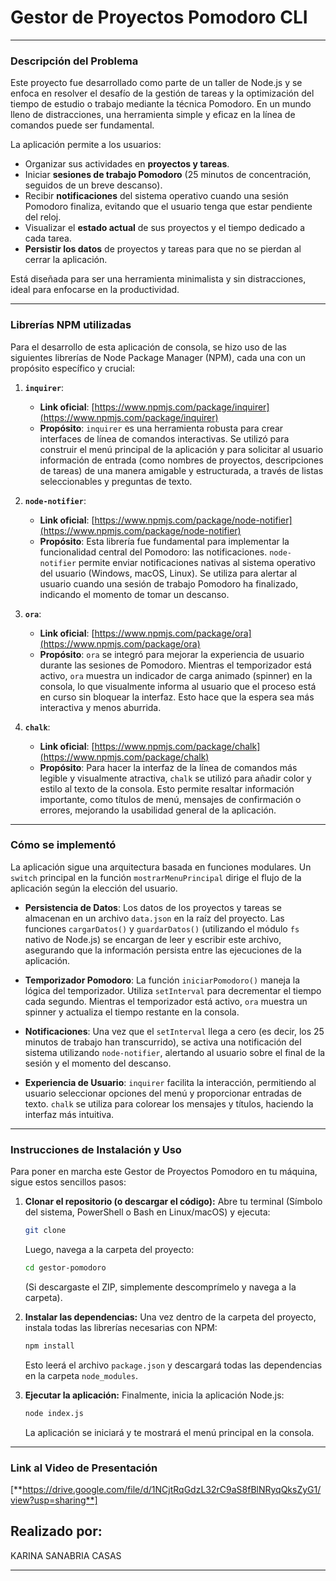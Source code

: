 
# Gestor de Proyectos Pomodoro CLI

---

### Descripción del Problema
Este proyecto fue desarrollado como parte de un taller de Node.js y se enfoca en resolver el desafío de la gestión de tareas y la optimización del tiempo de estudio o trabajo mediante la técnica Pomodoro. En un mundo lleno de distracciones, una herramienta simple y eficaz en la línea de comandos puede ser fundamental.

La aplicación permite a los usuarios:
* Organizar sus actividades en **proyectos y tareas**.
* Iniciar **sesiones de trabajo Pomodoro** (25 minutos de concentración, seguidos de un breve descanso).
* Recibir **notificaciones** del sistema operativo cuando una sesión Pomodoro finaliza, evitando que el usuario tenga que estar pendiente del reloj.
* Visualizar el **estado actual** de sus proyectos y el tiempo dedicado a cada tarea.
* **Persistir los datos** de proyectos y tareas para que no se pierdan al cerrar la aplicación.

Está diseñada para ser una herramienta minimalista y sin distracciones, ideal para enfocarse en la productividad.

---

### Librerías NPM utilizadas
Para el desarrollo de esta aplicación de consola, se hizo uso de las siguientes librerías de Node Package Manager (NPM), cada una con un propósito específico y crucial:

1.  **`inquirer`**:
    * **Link oficial**: [https://www.npmjs.com/package/inquirer](https://www.npmjs.com/package/inquirer)
    * **Propósito**: `inquirer` es una herramienta robusta para crear interfaces de línea de comandos interactivas. Se utilizó para construir el menú principal de la aplicación y para solicitar al usuario información de entrada (como nombres de proyectos, descripciones de tareas) de una manera amigable y estructurada, a través de listas seleccionables y preguntas de texto.

2.  **`node-notifier`**:
    * **Link oficial**: [https://www.npmjs.com/package/node-notifier](https://www.npmjs.com/package/node-notifier)
    * **Propósito**: Esta librería fue fundamental para implementar la funcionalidad central del Pomodoro: las notificaciones. `node-notifier` permite enviar notificaciones nativas al sistema operativo del usuario (Windows, macOS, Linux). Se utiliza para alertar al usuario cuando una sesión de trabajo Pomodoro ha finalizado, indicando el momento de tomar un descanso.

3.  **`ora`**:
    * **Link oficial**: [https://www.npmjs.com/package/ora](https://www.npmjs.com/package/ora)
    * **Propósito**: `ora` se integró para mejorar la experiencia de usuario durante las sesiones de Pomodoro. Mientras el temporizador está activo, `ora` muestra un indicador de carga animado (spinner) en la consola, lo que visualmente informa al usuario que el proceso está en curso sin bloquear la interfaz. Esto hace que la espera sea más interactiva y menos aburrida.

4.  **`chalk`**:
    * **Link oficial**: [https://www.npmjs.com/package/chalk](https://www.npmjs.com/package/chalk)
    * **Propósito**: Para hacer la interfaz de la línea de comandos más legible y visualmente atractiva, `chalk` se utilizó para añadir color y estilo al texto de la consola. Esto permite resaltar información importante, como títulos de menú, mensajes de confirmación o errores, mejorando la usabilidad general de la aplicación.

---

### Cómo se implementó
La aplicación sigue una arquitectura basada en funciones modulares. Un `switch` principal en la función `mostrarMenuPrincipal` dirige el flujo de la aplicación según la elección del usuario.

* **Persistencia de Datos**: Los datos de los proyectos y tareas se almacenan en un archivo `data.json` en la raíz del proyecto. Las funciones `cargarDatos()` y `guardarDatos()` (utilizando el módulo `fs` nativo de Node.js) se encargan de leer y escribir este archivo, asegurando que la información persista entre las ejecuciones de la aplicación.

* **Temporizador Pomodoro**: La función `iniciarPomodoro()` maneja la lógica del temporizador. Utiliza `setInterval` para decrementar el tiempo cada segundo. Mientras el temporizador está activo, `ora` muestra un spinner y actualiza el tiempo restante en la consola.

* **Notificaciones**: Una vez que el `setInterval` llega a cero (es decir, los 25 minutos de trabajo han transcurrido), se activa una notificación del sistema utilizando `node-notifier`, alertando al usuario sobre el final de la sesión y el momento del descanso.

* **Experiencia de Usuario**: `inquirer` facilita la interacción, permitiendo al usuario seleccionar opciones del menú y proporcionar entradas de texto. `chalk` se utiliza para colorear los mensajes y títulos, haciendo la interfaz más intuitiva.

---

### Instrucciones de Instalación y Uso

Para poner en marcha este Gestor de Proyectos Pomodoro en tu máquina, sigue estos sencillos pasos:

1.  **Clonar el repositorio (o descargar el código):**
    Abre tu terminal (Símbolo del sistema, PowerShell o Bash en Linux/macOS) y ejecuta:
    ```bash
    git clone 
    ```
    Luego, navega a la carpeta del proyecto:
    ```bash
    cd gestor-pomodoro
    ```
    (Si descargaste el ZIP, simplemente descomprímelo y navega a la carpeta).

2.  **Instalar las dependencias:**
    Una vez dentro de la carpeta del proyecto, instala todas las librerías necesarias con NPM:
    ```bash
    npm install
    ```
    Esto leerá el archivo `package.json` y descargará todas las dependencias en la carpeta `node_modules`.

3.  **Ejecutar la aplicación:**
    Finalmente, inicia la aplicación Node.js:
    ```bash
    node index.js
    ```
    La aplicación se iniciará y te mostrará el menú principal en la consola.

---

### Link al Video de Presentación
[**https://drive.google.com/file/d/1NCjtRqGdzL32rC9aS8fBlNRyqQksZyG1/view?usp=sharing**]
 ## Realizado por: 
 KARINA SANABRIA CASAS

---
